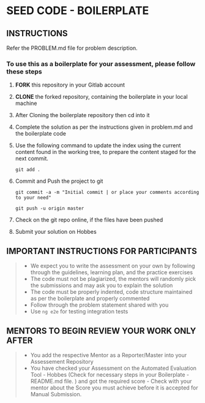 # SEED CODE - BOILERPLATE

## INSTRUCTIONS

Refer the PROBLEM.md file for problem description.

### To use this as a boilerplate for your assessment, please follow these steps

1. **FORK** this repository in your Gitlab account

2. **CLONE** the forked repository, containing the boilerplate in your local machine

3. After Cloning the boilerplate repository then cd into it

4. Complete the solution as per the instructions given in problem.md and the boilerplate code

5. Use the following command to update the index using the current content found in the working tree, to prepare the content staged for the next commit.

     `git add .`

6. Commit and Push the project to git

     `git commit -a -m "Initial commit | or place your comments according to your need"`

     `git push -u origin master`

7. Check on the git repo online, if the files have been pushed

8. Submit your solution on Hobbes

## IMPORTANT INSTRUCTIONS FOR PARTICIPANTS

> - We expect you to write the assessment on your own by following through the guidelines, learning plan, and the practice exercises
> - The code must not be plagiarized, the mentors will randomly pick the submissions and may ask you to explain the solution
> - The code must be properly indented, code structure maintained as per the boilerplate and properly commented
> - Follow through the problem statement shared with you
> - Use `ng e2e` for testing integration tests

## MENTORS TO BEGIN REVIEW YOUR WORK ONLY AFTER

> - You add the respective Mentor as a Reporter/Master into your Assessement Repository
> - You have checked your Assessment on the Automated Evaluation Tool - Hobbes (Check for necessary steps in your Boilerplate - README.md file. ) and got the required score - Check with your mentor about the Score you must achieve before it is accepted for Manual Submission.
